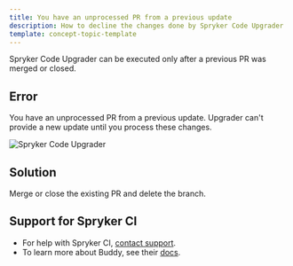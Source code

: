 ```yaml
---
title: You have an unprocessed PR from a previous update
description: How to decline the changes done by Spryker Code Upgrader
template: concept-topic-template
---
```


Spryker Code Upgrader can be executed only after a previous PR was merged or closed.


## Error

You have an unprocessed PR from a previous update. Upgrader can't provide a new update until you process these changes.

![Spryker Code Upgrader](https://spryker.s3.eu-central-1.amazonaws.com/docs/paas%2B/dev/troubleshooting/decline-changes.md/unprocessed-pr-log.png)

## Solution

Merge or close the existing PR and delete the branch.

## Support for Spryker CI

* For help with Spryker CI, [contact support](https://spryker.force.com/support/s/).
* To learn more about Buddy, see their [docs](https://buddy.works/docs).
